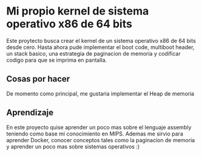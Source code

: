 # Mi propio kernel de sistema operativo x86 de 64 bits

  Este proytecto busca crear el kernel de un sistema operativo x86 de 64 bits desde cero. Hasta ahora pude implementar el boot code, multiboot header, un stack basico, una estrategia de paginacion de memoria y codificar codigo para que se imprima en pantalla.

## Cosas por hacer
  De momento como principal, me gustaria implementar el Heap de memoria
 
 
## Aprendizaje
  En este proyecto quise aprender un poco mas sobre el lenguaje assembly teniendo como base mi conocimiento en MIPS. Ademas me sirvio para aprender Docker, conocer conceptos tales como la paginacion de memoria y aprender un poco mas sobre sistemas operativos :)
